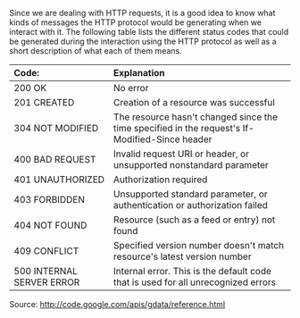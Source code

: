 Since we are dealing with HTTP requests, it is a good idea to know what kinds of messages the HTTP protocol would be generating when we interact with it. The following table lists the different status codes that could be generated during the interaction using the HTTP protocol as well as a short description of what each of them means.

| **Code:** | **Explanation** |
|:----------|:----------------|
| 200 OK    | No error        |
| 201 CREATED | Creation of a resource was successful |
| 304 NOT MODIFIED | The resource hasn't changed since the time specified in the request's If-Modified-Since header |
| 400 BAD REQUEST | Invalid request URI or header, or unsupported nonstandard parameter |
| 401 UNAUTHORIZED | Authorization required |
| 403 FORBIDDEN | Unsupported standard parameter, or authentication or authorization failed |
| 404 NOT FOUND | Resource (such as a feed or entry) not found |
| 409 CONFLICT | Specified version number doesn't match resource's latest version number |
| 500 INTERNAL SERVER ERROR | Internal error. This is the default code that is used for all unrecognized errors |

Source: http://code.google.com/apis/gdata/reference.html